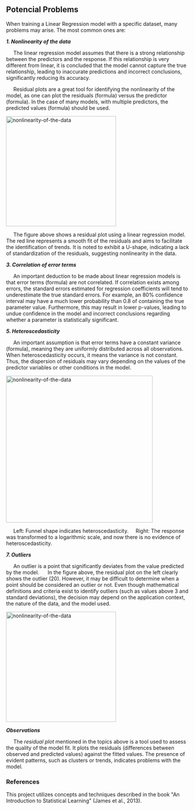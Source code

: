 ## Potencial Problems
When training a Linear Regression model with a specific dataset, many problems may arise. The most common ones are:

***1. Nonlinearity of the data***

&nbsp;&nbsp;&nbsp;&nbsp; The linear regression model assumes that there is a strong relationship between the predictors and the response. If this relationship is very different from linear, it is concluded that the model cannot capture the true relationship, leading to inaccurate predictions and incorrect conclusions, significantly reducing its accuracy.

&nbsp;&nbsp;&nbsp;&nbsp; Residual plots are a great tool for identifying the nonlinearity of the model, as one can plot the residuals (formula) versus the predictor (formula). In the case of many models, with multiple predictors, the predicted values (formula) should be used.
   
   <img src="https://i.postimg.cc/sDCh8zQb/Captura-de-tela-2025-04-03-105017.png" alt="nonlinearity-of-the-data" width="300">
   
&nbsp;&nbsp;&nbsp;&nbsp; The figure above shows a residual plot using a linear regression model. The red line represents a smooth fit of the residuals and aims to facilitate the identification of trends. It is noted to exhibit a U-shape, indicating a lack of standardization of the residuals, suggesting nonlinearity in the data.
   
***3. Correlation of error terms***

&nbsp;&nbsp;&nbsp;&nbsp; An important deduction to be made about linear regression models is that error terms (formula) are not correlated. If correlation exists among errors, the standard errors estimated for regression coefficients will tend to underestimate the true standard errors. For example, an 80% confidence interval may have a much lower probability than 0.8 of containing the true parameter value. Furthermore, this may result in lower p-values, leading to undue confidence in the model and incorrect conclusions regarding whether a parameter is statistically significant.
   
***5. Heteroscedasticity***

&nbsp;&nbsp;&nbsp;&nbsp; An important assumption is that error terms have a constant variance (formula), meaning they are uniformly distributed across all observations. When heteroscedasticity occurs, it means the variance is not constant. Thus, the dispersion of residuals may vary depending on the values of the predictor variables or other conditions in the model.

   <img src="https://i.postimg.cc/NML6gxBV/Captura-de-tela-2025-04-03-144532.png" alt="nonlinearity-of-the-data" width="400">
   
&nbsp;&nbsp;&nbsp;&nbsp; Left: Funnel shape indicates heteroscedasticity. 
&nbsp;&nbsp;&nbsp;&nbsp;Right: The response was transformed to a logarithmic scale, and now there is no evidence of heteroscedasticity.
   
***7. Outliers***

&nbsp;&nbsp;&nbsp;&nbsp; An outlier is a point that significantly deviates from the value predicted by the model.
&nbsp;&nbsp;&nbsp;&nbsp; In the figure above, the residual plot on the left clearly shows the outlier (20). However, it may be difficult to determine when a point should be considered an outlier or not. Even though mathematical definitions and criteria exist to identify outliers (such as values above 3 and standard deviations), the decision may depend on the application context, the nature of the data, and the model used.

   <img src="https://i.postimg.cc/QCL1D9SZ/Captura-de-tela-2025-04-03-135113.png" alt="nonlinearity-of-the-data" width="300">

***Observations*** 

&nbsp;&nbsp;&nbsp;&nbsp; The *residual plot* mentioned in the topics above is a tool used to assess the quality of the model fit. It plots the residuals (differences between observed and predicted values) against the fitted values. The presence of evident patterns, such as clusters or trends, indicates problems with the model.

### References

This project utilizes concepts and techniques described in the book "An Introduction to Statistical Learning" (James et al., 2013).
